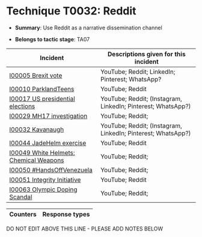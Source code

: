 # Technique T0032: Reddit

* **Summary**: Use Reddit as a narrative dissemination channel

* **Belongs to tactic stage**: TA07


| Incident | Descriptions given for this incident |
| -------- | -------------------- |
| [I00005 Brexit vote](../generated_pages/incidents/I00005.md) | YouTube; Reddit; LinkedIn; Pinterest; WhatsApp? |
| [I00010 ParklandTeens](../generated_pages/incidents/I00010.md) | YouTube; Reddit |
| [I00017 US presidential elections](../generated_pages/incidents/I00017.md) | YouTube; Reddit; (Instagram, LinkedIn; Pinterest; WhatsApp?) |
| [I00029 MH17 investigation](../generated_pages/incidents/I00029.md) | YouTube; Reddit;  |
| [I00032 Kavanaugh](../generated_pages/incidents/I00032.md) | YouTube; Reddit; (Instagram, LinkedIn; Pinterest; WhatsApp?) |
| [I00044 JadeHelm exercise](../generated_pages/incidents/I00044.md) | YouTube; Reddit |
| [I00049 White Helmets: Chemical Weapons](../generated_pages/incidents/I00049.md) | YouTube; Reddit;  |
| [I00050 #HandsOffVenezuela](../generated_pages/incidents/I00050.md) | YouTube; Reddit;  |
| [I00051 Integrity Initiative](../generated_pages/incidents/I00051.md) | YouTube; Reddit |
| [I00063 Olympic Doping Scandal](../generated_pages/incidents/I00063.md) | YouTube; Reddit;  |



| Counters | Response types |
| -------- | -------------- |


DO NOT EDIT ABOVE THIS LINE - PLEASE ADD NOTES BELOW